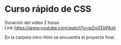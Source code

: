 # Curso rápido de CSS

Duración del video 2 horas  
Link https://www.youtube.com/watch?v=wZniZEbPAzk

En la carpeta intro-html se encuentra el proyecto final.
